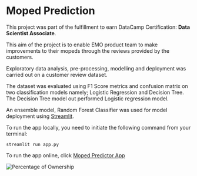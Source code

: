 # Moped Prediction
This project was part of the fulfillment to earn DataCamp Certification: **Data Scientist Associate**.


This aim of the project is to enable EMO product team to make improvements to their mopeds through the reviews provided by the customers.

Exploratory data analysis, pre-processing, modelling and deployment was carried out on a customer review dataset.

The dataset was evaluated using F1 Score metrics and confusion matrix on two classification models namely; Logistic Regression and Decision Tree. The Decision Tree model out performed Logistic regression model.

An ensemble model, Random Forest Classifier was used for model deployment using [Streamlit](https://streamlit.io/).

To run the app locally, you need to initiate the following command from your terminal:

`streamlit run app.py`

To run the app online, click [Moped Predictor App]()


![Percentage of Ownership]((https://user-images.githubusercontent.com/49354382/236672455-3bfd7204-a5d5-4749-97e2-8c13831218d8.png))
